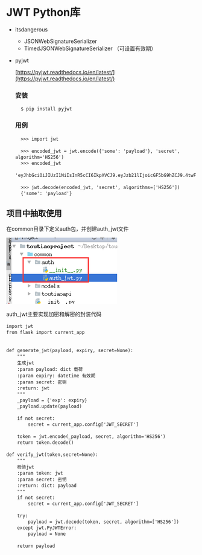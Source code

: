 # JWT Python库

* itsdangerous

  * JSONWebSignatureSerializer
  * TimedJSONWebSignatureSerializer （可设置有效期）

* pyjwt

  [https://pyjwt.readthedocs.io/en/latest/](https://pyjwt.readthedocs.io/en/latest/)

  ### 安装

  ```
    $ pip install pyjwt
  ```

  ### 用例

  ```
    >>> import jwt

    >>> encoded_jwt = jwt.encode({'some': 'payload'}, 'secret', algorithm='HS256')
    >>> encoded_jwt
    'eyJhbGciOiJIUzI1NiIsInR5cCI6IkpXVCJ9.eyJzb21lIjoicGF5bG9hZCJ9.4twFt5NiznN84AWoo1d7KO1T_yoc0Z6XOpOVswacPZg'

    >>> jwt.decode(encoded_jwt, 'secret', algorithms=['HS256'])
    {'some': 'payload'}
  ```

## 项目中抽取使用

在common目录下定义auth包，并创建auth\_jwt文件

![](/assets/common_auth.png)

auth\_jwt主要实现加密和解密的封装代码

```
import jwt
from flask import current_app


def generate_jwt(payload, expiry, secret=None):
    """
    生成jwt
    :param payload: dict 载荷
    :param expiry: datetime 有效期
    :param secret: 密钥
    :return: jwt
    """
    _payload = {'exp': expiry}
    _payload.update(payload)

    if not secret:
        secret = current_app.config['JWT_SECRET']

    token = jwt.encode(_payload, secret, algorithm='HS256')
    return token.decode()

def verify_jwt(token,secret=None):
    """
    检验jwt
    :param token: jwt
    :param secret: 密钥
    :return: dict: payload
    """
    if not secret:
        secret = current_app.config['JWT_SECRET']

    try:
        payload = jwt.decode(token, secret, algorithm=['HS256'])
    except jwt.PyJWTError:
        payload = None

    return payload
```



